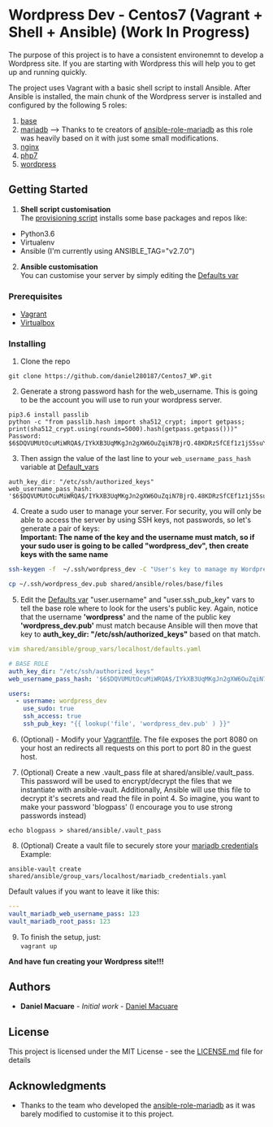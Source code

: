 # Wordpress Dev - Centos7 (Vagrant + Shell + Ansible) (Work In Progress)

The purpose of this project is to have a consistent environemnt to develop a Wordpress site. If you are starting with Wordpress this will help you to get up and running quickly.

The project uses Vagrant with a basic shell script to install Ansible. After Ansible is installed, the main chunk of the Wordpress server is installed and configured by the following 5 roles:  
1. [base](shared/ansible/roles/base/)
2. [mariadb](https://github.com/bertvv/ansible-role-mariadb/) --> Thanks to te creators of [ansible-role-mariadb](https://github.com/bertvv/ansible-role-mariadb/) as this role was heavily based on it with just some small modifications.
3. [nginx](shared/ansible/roles/nginx/)
4. [php7](shared/ansible/roles/php7/)
5. [wordpress](shared/ansible/roles/wordpress/)

## Getting Started
1. **Shell script customisation**   
The [provisioning script](https://github.com/danielmacuare/Centos7_WP/blob/master/provisioning.sh) installs some base packages and repos like:  
- Python3.6  
- Virtualenv  
- Ansible (I'm currently using ANSIBLE_TAG="v2.7.0")  

2. **Ansible customisation**    
You can customise your server by simply editing the [Defaults var](https://github.com/daniel280187/Centos7_WP/blob/master/shared/ansible/group_vars/localhost/defaults.yaml)


### Prerequisites

- [Vagrant](https://www.vagrantup.com/downloads.html)  
- [Virtualbox](https://www.virtualbox.org/wiki/Downloads)  


### Installing
1. Clone the repo
```
git clone https://github.com/daniel280187/Centos7_WP.git
```
2. Generate a strong password hash for the web_username. This is going to be the account you will use to run your wordpress server.
```
pip3.6 install passlib
python -c "from passlib.hash import sha512_crypt; import getpass; print(sha512_crypt.using(rounds=5000).hash(getpass.getpass()))"
Password:
$6$DQVUMUtOcuMiWRQA$/IYkXB3UqMKgJn2gXW6OuZqiN7BjrQ.48KDRzSfCEf1z1jS5suYYOayX7Twu/ybQB1Zwnagacf2Ps2/pQmeOl0
```

3. Then assign the value of the last line to your `web_username_pass_hash` variable at [Default_vars](https://github.com/daniel280187/Centos7_WP/blob/master/shared/ansible/group_vars/localhost/defaults.yaml)
```
auth_key_dir: "/etc/ssh/authorized_keys"
web_username_pass_hash: '$6$DQVUMUtOcuMiWRQA$/IYkXB3UqMKgJn2gXW6OuZqiN7BjrQ.48KDRzSfCEf1z1jS5suYYOayX7Twu/ybQB1Zwnagacf2Ps2/pQmeOl0'
```

4. Create a sudo user to manage your server. For security, you will only be able to access the server by using SSH keys, not passwords, so let's generate a pair of keys:  
**Important: The name of the key and the username must match, so if your sudo user is going to be called "wordpress_dev", then create keys with the same name**  

```bash
ssh-keygen -f  ~/.ssh/wordpress_dev -C "User's key to manage my Wordpress site"

cp ~/.ssh/wordpress_dev.pub shared/ansible/roles/base/files
```

5. Edit the [Defaults var](https://github.com/daniel280187/Centos7_WP/blob/master/shared/ansible/group_vars/localhost/defaults.yaml)  "user.username" and "user.ssh_pub_key" vars to tell the base role where to look for the users's public key. Again, notice that the username **'wordpress'** and the name of the public key **'wordpress_dev.pub'** must match because Ansible will then move that key to **auth_key_dir: "/etc/ssh/authorized_keys"** based on that match.

```yaml
vim shared/ansible/group_vars/localhost/defaults.yaml

# BASE ROLE
auth_key_dir: "/etc/ssh/authorized_keys"
web_username_pass_hash: '$6$DQVUMUtOcuMiWRQA$/IYkXB3UqMKgJn2gXW6OuZqiN7BjrQ.48KDRzSfCEf1z1jS5suYYOayX7Twu/ybQB1Zwnagacf2Ps2/pQmeOl0'

users:
  - username: wordpress_dev
    use_sudo: true
    ssh_access: true
    ssh_pub_key: "{{ lookup('file', 'wordpress_dev.pub' ) }}"
```

6. (Optional) - Modify your [Vagrantfile](Vagrantfile). The file exposes the port 8080 on your host an redirects all requests on this port to port 80 in the guest host.


7. (Optional) Create a new .vault_pass file at shared/ansible/.vault_pass. This password will be used to encrypt/decrypt the files that we instantiate with ansible-vault. Additionally, Ansible will use this file to decrypt it's secrets and read the file in point 4. So imagine, you want to make your password 'blogpass' (I encourage you to use strong passwords instead)  

```
echo blogpass > shared/ansible/.vault_pass
```

8. (Optional) Create a vault file to securely store your [mariadb credentials](https://github.com/danielmacuare/Centos7_WP/blob/master/shared/ansible/group_vars/localhost/mariadb_credentials.yaml)  
   Example: 
```
ansible-vault create shared/ansible/group_vars/localhost/mariadb_credentials.yaml 
```

Default values if you want to leave it like this:  
```yaml
---
vault_mariadb_web_username_pass: 123
vault_mariadb_root_pass: 123
```

9. To finish the setup, just:  
`vagrant up`

**And have fun creating your Wordpress site!!!**


## Authors

* **Daniel Macuare** - *Initial work* - [Daniel Macuare](https://github.com/danielmacuare)

## License

This project is licensed under the MIT License - see the [LICENSE.md](LICENSE.md) file for details

## Acknowledgments

* Thanks to the team who developed the [ansible-role-mariadb](https://github.com/bertvv/ansible-role-mariadb/) as it was barely modified to customise it to this project.
